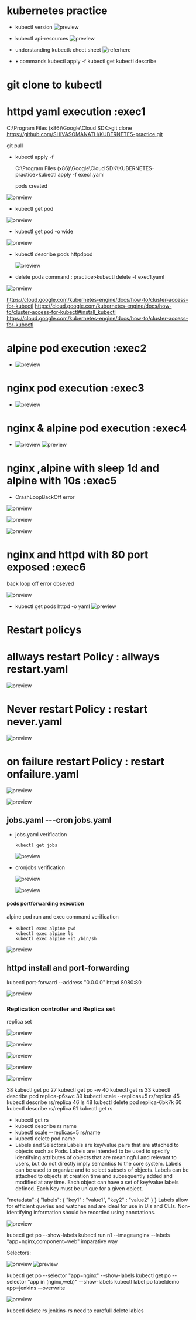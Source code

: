 # kubernetes practice

* kubectl version
 ![preview](/practice/images/1.PNG)

* kubectl api-resources
 ![preview](/practice/images/2.PNG)

* understanding kubectk cheet sheet
 ![referhere](https://kubernetes.io/docs/reference/kubectl/cheatsheet/)

* •	commands
kubectl apply -f
kubectl get <api-resource>
kubectl describe <kind> <name>

# git clone to kubectl

# httpd yaml execution :exec1

   C:\Program Files (x86)\Google\Cloud SDK>git clone https://github.com/SHIVASOMANATH/KUBERNETES-practice.git

   git pull
 
* kubectl apply -f 
  
  C:\Program Files (x86)\Google\Cloud SDK\KUBERNETES-practice>kubectl apply -f exec1.yaml
  
  pods created

 ![preview](/practice/images/3.PNG)

* kubectl get pod

 ![preview](/practice/images/4.PNG)

* kubectl get pod -o wide

 ![preview](/practice/images/5.PNG)

* kubectl describe pods httpdpod

  ![preview](/practice/images/6.PNG)

* delete pods command : practice>kubectl delete -f exec1.yaml
 
 ![preview](/practice/images/7.PNG)

https://cloud.google.com/kubernetes-engine/docs/how-to/cluster-access-for-kubectl
https://cloud.google.com/kubernetes-engine/docs/how-to/cluster-access-for-kubectl#install_kubectl
https://cloud.google.com/kubernetes-engine/docs/how-to/cluster-access-for-kubectl

# alpine pod execution :exec2

* ![preview](/practice/images/8.PNG)

# nginx pod execution :exec3
 
* ![preview](/practice/images/9.PNG)

# nginx & alpine pod execution :exec4

* ![preview](/practice/images/10.PNG)
  ![preview](/practice/images/11.PNG)

# nginx ,alpine with sleep 1d and alpine with 10s :exec5 

* CrashLoopBackOff error

 ![preview](/practice/images/12.PNG)
 
 ![preview](/practice/images/13.PNG)

 ![preview](/practice/images/14.PNG)

# nginx and httpd with 80 port exposed :exec6

 back loop off error obseved

 ![preview](/practice/images/15.PNG)


* kubectl get pods httpd -o yaml
 ![preview](/practice/images/16.PNG)

# Restart policys 

# allways restart Policy  : allways restart.yaml

  ![preview](/practice/images/17.PNG)

# Never restart Policy  : restart never.yaml

  ![preview](/practice/images/18.PNG)

# on failure restart Policy : restart onfailure.yaml

  ![preview](/practice/images/19.PNG)

  ![preview](/practice/images/20.PNG)

## jobs.yaml ---cron jobs.yaml

* jobs.yaml verification

  `kubectl get jobs`
  
  ![preview](/practice/images/21.PNG)

* cronjobs verification

   ![preview](/practice/images/22.PNG)

  ![preview](/practice/images/23.PNG)


#### pods portforwarding execution 

  alpine pod run and exec command verification

* ```
  kubectl exec alpine pwd
  kubectl exec alpine ls
  kubectl exec alpine -it /bin/sh
  ```
![preview](/practice/images/24.PNG)

##  httpd install and port-forwarding 

 kubectl port-forward --address "0.0.0.0" httpd 8080:80

![preview](/practice/images/25.PNG)


### Replication controller and Replica set


replica set

![preview](/practice/images/26.PNG)

![preview](/practice/images/27.PNG)

![preview](/practice/images/28.PNG)

![preview](/practice/images/29.PNG)

![preview](/practice/images/30.PNG)

  38 kubectl get po
  27 kubectl get po -w
  40 kubectl get rs
  33 kubectl describe pod replica-p6swc
  39 kubectl scale --replicas=5 rs/replica
  45 kubectl describe rs/replica
  46 ls
  48 kubectl delete pod replica-6bk7k
  60 kubectl describe rs/replica
  61 kubectl get rs

* kubectl get rs
* kubectl describe rs name
* kubectl scale --replicas=5 rs/name
* kubectl delete pod name
* Labels and Selectors
  Labels are key/value pairs that are attached to objects such as Pods. Labels are intended to be used to specify identifying attributes of objects that are meaningful and relevant to users, but do not directly imply semantics to the core system. Labels can be used to organize and to select subsets of objects. Labels can be attached to objects at creation time and subsequently added and modified at any time. Each object can have a set of key/value labels defined. Each Key must be unique for a given object.

"metadata": {
  "labels": {
    "key1" : "value1",
    "key2" : "value2"
  }
}
Labels allow for efficient queries and watches and are ideal for use in UIs and CLIs. Non-identifying information should be recorded using annotations.


![preview](/practice/images/31.PNG)


 kubectl get po --show-labels
 kubectl run n1 --image=nginx --labels "app=nginx,component=web" imparative way

 Selectors:

 ![preview](/practice/images/32.PNG)
 ![preview](/practice/images/33.PNG)


 kubectl get po --selector "app=nginx" --show-labels
  kubectl get po --selector "app in (nginx,web)" --show-labels
  kubectl label po labeldemo app=jenkins --overwrite

  
 ![preview](/practice/images/34.PNG)

  kubectl delete rs jenkins-rs   need to carefull delete lables

